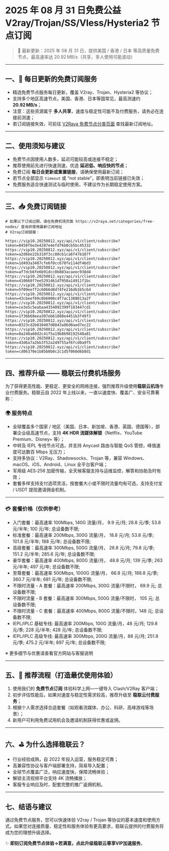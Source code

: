 # 2025 年 08 月 31 日免费公益 V2ray/Trojan/SS/Vless/Hysteria2 节点订阅

> 📅 最新更新：2025 年 08 月 31 日，提供美国 / 香港 / 日本 等高质量免费节点，最高速率达 20.92 MB/s（共享，多人使用可能波动）
---

## 一、🎁 每日更新的免费订阅服务

- 精选免费节点服务每日更新，覆盖 V2ray、Trojan、Hysteria2 等协议；
- 支持多个地区高速节点，美国、香港、日本等国常见，最高测速约 **20.92 MB/s**；
- 注意：这些资源属于 **多人共享**，速度与稳定性可能不及付费服务，请务必在连接前测速；
- 若订阅链接失效，可前往 [V2Raya 免费节点分类页面](https://v2raya.net/categories/free-nodes/) 查找最新订阅地址。

---

## 二、使用须知与建议

- 免费节点因使用人数多，延迟可能较高或连接不稳定；
- 推荐使用前先进行快速测速，优选 **延迟低、响应快的节点**；
- 免费订阅 **每日会更新或重置链接**，请确保使用最新订阅；
- 若节点全部显示 `timeout` 或 “not stable”，即表明当前链接已失效；
- 免费服务适合快速测试与临时使用，不建议作为长期稳定使用方案。

---

## 三、📥 免费订阅链接

```code
# 如果以下订阅过期，请在免费机场页面 https://v2raya.net/categories/free-nodes/ 查询并使用最新订阅地址
# V2ray订阅链接：

https://vip10.20250812.xyz/api/v1/client/subscribe?token=0458f6e3e4287e4efd76b0cb5bc45332
https://vip10.20250812.xyz/api/v1/client/subscribe?token=a2d6be22b310f3cc80cb1ca6f47b107f
https://vip10.20250812.xyz/api/v1/client/subscribe?token=1d493a3487cfe6f0cc678fe114df46d3
https://vip10.20250812.xyz/api/v1/client/subscribe?token=af7dcb6fe6b91dcc0b803acaeec938d4
https://vip10.20250812.xyz/api/v1/client/subscribe?token=410668f7ee5291461d7958a14911f1bc
https://vip10.20250812.xyz/api/v1/client/subscribe?token=5f09eeff2c6066d8d74fe216db1b5c6d
https://vip10.20250812.xyz/api/v1/client/subscribe?token=43cbeef69c8b6000c4f7ac1388013a2f
https://vip10.20250812.xyz/api/v1/client/subscribe?token=ce3e5c5eabaa4354092399f183447cd1
https://vip10.20250812.xyz/api/v1/client/subscribe?token=1f36b68eea307eb61888e4451b3f49f3
https://vip10.20250812.xyz/api/v1/client/subscribe?token=0323cd2b810407d8843a86d0aed7ec22
https://vip10.20250812.xyz/api/v1/client/subscribe?token=0a240a68d2c41f5a19b8698192548a81
https://vip10.20250812.xyz/api/v1/client/subscribe?token=43d6a7a2bb3f52a249755af6fcd0a9f5
https://vip10.20250812.xyz/api/v1/client/subscribe?token=cd06370e1b85b0b0c2c1d5f060d6b8d1

```

---

## 四、推荐升级 —— 稳联云付费机场服务

为了获得更高性能、更稳定、更安全的网络连接，强烈推荐升级使用**稳联云机场**专业付费服务。稳联云自 2022 年上线以来，一直以速度快、覆盖广、安全可靠著称：

### 🌍 服务特点

- 全球覆盖多个国家 / 地区（美国、日本、新加坡、香港、英国、德国等），部署企业级高速节点，支持 **4K HDR 流媒体解锁**（Netflix、YouTube Premium、Disney+ 等）；
- 中转及 IEPL 专线节点可选，并支持 Anycast 路由与智能 QoS 管控，峰值速度可达数百 Mbps 无压力；
- 支持多协议：V2Ray、Shadowsocks、Trojan 等，兼容 Windows、macOS、iOS、Android、Linux 全平台客户端；
- 军用级 AES‑256 加密传输，全天候客服支持与运维监控，解答和协助及时有效；
- 套餐多样支持支付选项灵活，按套餐大小或不限时流量均有可选，支持支付宝 / USDT 提现邀请佣金机制。

---

### 💳 套餐价格（仅供参考）

-   入门套餐：最高速率 100Mbps, 140G 流量/月， 9.9 元/月; 28.8 元/季; 53.8 元/半年; 100 元/年; 总设备数不限;
-   标准套餐：最高速率 200Mbps, 300G 流量/月， 18.8 元/月; 53.8 元/季; 101.8 元/半年; 188 元/年; 总设备数不限;
-   高级套餐：最高速率 300Mbps, 500G 流量/月， 28.8 元/月; 79.8 元/季; 151.2 元/半年; 285.6 元/年; 总设备数不限;
-   豪华套餐：最高速率 400Mbps, 800G 流量/月， 48.8 元/月; 139 元/季; 263 元/半年; 497 元/年; 总设备数不限;
-   至尊套餐：最高速率 500Mbps, 1000G 流量/月， 66.8 元/月; 188.8 元/季; 360.7 元/半年; 681 元/年; 总设备数不限;
-   不限时流量 - A 套餐：最高速率 200Mbps, 300G 流量/不限时， 69.9 元; 总设备数不限;
-   不限时流量 - B 套餐：最高速率 300Mbps, 500G 流量/不限时， 105 元; 总设备数不限;
-   不限时流量 - C 套餐：最高速率 400Mbps, 800G 流量/不限时，148 元; 总设备数不限;
-   IEPL/IPLC 基础专线: 最高速率 200Mbps, 100G 流量/月，48 元/月; 129.8 元/季; 228 元/半年; 428 元/年; 总设备数不限;
-   IEPL/IPLC 高级专线: 最高速率 300Mbps, 200G 流量/月，88 元/月; 251.8 元/季; 475.2 元/半年; 897 元/年; 总设备数不限;

※ 更多细节与优惠请查看官方网站与客服说明

---

## 五、📌 推荐流程（打造最优使用体验）

1. 使用我们的 **免费节点订阅** 体验科学上网—一键导入 Clash/V2Ray 客户端；
2. 初步评估性能后，如果对速度与稳定性需求较高，推荐升级至 **稳联云付费服务**；
3. 根据个人需求选择合适套餐（如观看流媒体、办公、科研、高峰游戏等场景）；
4. 新用户可利用免费试用机会及邀请机制获得优惠或返佣。

---

## 六、⛳ 为什么选择稳联云？

- 行业经验成熟，自 2022 年投入运营，服务稳定可靠；
- 高兼容性协议与客户端部署支持，简易导入配置；
- 全球节点覆盖广泛，响应速度快，保障流畅体验；
- 解锁主流视频平台支持 4K 流畅播放；
- 客服专业响应及时，配套完整的推广返佣机制。

---


## 七、结语与建议

通过免费节点服务，您可以快速体验 V2ray / Trojan 等协议的基本速度和使用方式。如果您对连接质量、稳定性和服务体验有更高要求，稳联云提供的付费服务将成为您的理想升级选择。

✨ **即刻订阅免费节点体验→若满意，点此升级稳联云尊享VIP加速服务**。
